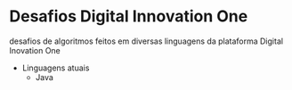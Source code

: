 # Desafios Digital Innovation One
desafios de algoritmos feitos em diversas linguagens da plataforma Digital Inovation One

- Linguagens atuais
  - Java






